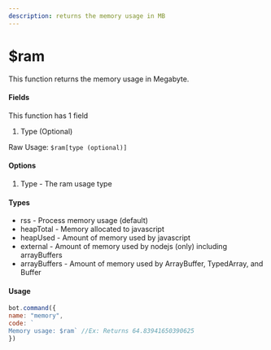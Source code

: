 ```yaml
---
description: returns the memory usage in MB
---
```


# $ram

This function returns the memory usage in Megabyte.

#### Fields

This function has 1 field

1. Type (Optional)

Raw Usage: `$ram[type (optional)]`

#### Options

1. Type - The ram usage type

#### Types

* rss - Process memory usage (default)
* heapTotal - Memory allocated to javascript
* heapUsed - Amount of memory used by javascript
* external - Amount of memory used by nodejs (only) including arrayBuffers
* arrayBuffers - Amount of memory used by ArrayBuffer, TypedArray, and Buffer

#### Usage

```javascript
bot.command({
name: "memory", 
code: `
Memory usage: $ram` //Ex: Returns 64.83941650390625
})
```
